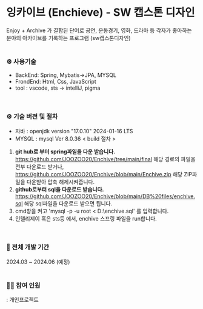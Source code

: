 # 잉카이브 (Enchieve) - SW 캡스톤 디자인
Enjoy + Archive 가 결합된 단어로 공연, 운동경기, 영화, 드라마 등 각자가 좋아하는 분야의 아카이브를 기록하는 프로그램 (sw캡스톤디자인)
<br><br> 

### ⚙ 사용기술
- BackEnd: Spring, Mybatis->JPA, MYSQL
- FrondEnd: Html, Css, JavaScript
- tool : vscode, sts -> intelliJ, pigma
<br>

### ⚙ 기술 버전 및 절차
- 자바 : openjdk version "17.0.10" 2024-01-16 LTS
- MYSQL : mysql  Ver 8.0.36
< build 절차 >
1. <b> git hub로 부터 spring파일을 다운 받습니다.</b> <br>
 https://github.com/JOOZOO20/Enchive/tree/main/final 해당 경로의 파일을 전부 다운로드 받거나, https://github.com/JOOZOO20/Enchive/blob/main/Enchive.zip 해당 ZIP파일을 다운받아 압축 해제시켜줍니다. 
2. <b> github로부터 sql을 다운로드 받습니다. </b> <br>
https://github.com/JOOZOO20/Enchive/blob/main/DB%20files/enchive.sql 해당 sql파일을 다운로드 받으면 됩니다. 
3. cmd창을 켜고 'mysql -p -u root < D:\enchive.sql' 를 입력합니다.
4. 인텔리제이 혹은 sts등 에서, enchive 스프링 파일을 run합니다.
<br>

### 📆 전체 개발 기간
2024.03 ~ 2024.06 (예정)
<br>
<br>

### 🙋‍♀️ 참여 인원
: 개인프로젝트
